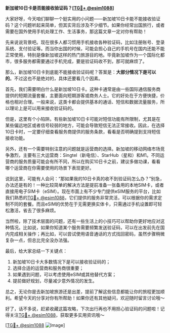**新加坡10日卡是否能接收验证码？[[TG💪+ @esim1088](https://t.me/s/esim1088)]**

大家好呀，今天咱们聊聊一个挺实用的小问题——新加坡10日卡能不能接收验证码？这个问题听起来简单，但其实背后涉及不少细节。如果你经常出国旅行，或者需要在国外使用手机处理工作、生活事务，那这篇文章一定对你有帮助！

先来说说背景吧。现在很多人都习惯用手机接收各种验证码，比如注册账号、登录系统、支付验证等。而当你出国的时候，可能会担心自己的手机号在国内还能不能正常使用，特别是像新加坡这样的热门旅游目的地。毕竟新加坡作为一个国际化都市，很多服务都需要通过手机完成，要是验证码收不到，那可就麻烦了。

那么，新加坡10日卡到底能不能接收验证码呢？答案是：**大部分情况下是可以的**。不过这也不是绝对的，具体还要看几个因素。

首先，我们需要明白什么是新加坡10日卡。这种卡通常是由一些国际通信服务商提供的短期流量套餐，主要面向短期游客或商务人士。它的好处在于方便快捷，价格也相对合理。一般来说，这类卡都会提供基本的通话、短信和数据流量服务，所以理论上是可以用来接收验证码的。

但是，这里有个小陷阱。有些新加坡10日卡可能对短信功能有所限制，尤其是在某些偏远地区或者信号较弱的地方，可能会导致短信无法正常接收。因此，在选择10日卡时，一定要仔细查看服务商提供的服务条款，看看是否明确提到支持短信接收功能。

另外，还有一个需要特别注意的问题就是运营商的选择。新加坡的移动网络市场竞争激烈，主要有三大运营商：Singtel（新电信）、StarHub（星和）和M1。不同运营商的服务质量可能会有所不同，所以在购买10日卡之前，建议多做功课，看看哪个运营商在你需要使用的场景下表现更好。

说到这里，可能有人会问：“那如果我的10日卡真的收不到验证码怎么办？”别急，办法还是有的！一种比较简单的解决方法是提前准备一张备用的本地SIM卡，或者直接用电子SIM卡（eSIM）。现在市面上有不少专门提供eSIM服务的平台，比如我们熟悉的[TG💪+ @esim1088](https://t.me/s/esim1088)，它们提供的服务非常灵活，可以根据你的需求定制不同的套餐。而且eSIM的优势在于无需更换实体卡，只需通过手机设置即可轻松激活，省去了很多麻烦。

当然啦，除了技术层面的问题，还有一些生活上的小技巧可以帮助你更好地应对这种情况。比如说，如果你知道某个服务需要频繁发送验证码，可以在出发前先在国内完成相关操作；再比如，可以尝试使用语音通话的方式找回密码，虽然步骤稍微复杂一点，但总比完全没办法强。

最后，给大家总结一下关键点：
1. 新加坡10日卡大多数情况下是可以接收验证码的；
2. 选择合适的运营商和服务商很重要；
3. 如果遇到问题，可以考虑使用eSIM或其他替代方案；
4. 提前做好规划，尽量减少意外情况的发生。

总之，无论你是去新加坡旅游还是出差，提前了解这些信息都能让你的旅程更加顺利。希望今天的分享对你有所帮助！如果你还有其他疑问，欢迎随时留言讨论哦～

好了，话不多说，赶紧收藏这篇攻略，下次出行再也不用担心验证码的问题啦！记得关注[TG💪+ @esim1088](https://t.me/s/esim1088)，获取更多实用资讯哦～ 

[[TG💪+ @esim1088](https://t.me/s/esim1088) ![Image](https://i.postimg.cc/4NQfJmqS/Snipaste-2025-05-13-00-14-12.png)]